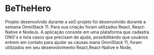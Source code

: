 # BeTheHero
Projeto desenvolvido durante a seO projeto foi desenvolvido durante a semana OmniStack 11. Para sua criação foram utilizados React, React-Native e NodeJs. A aplicação consiste em uma plataforma que cadastra ONG's e lista casos que precisam de ajuda, possibilitando que usuários entrem em contato para ajudar as causas.mana OmniStack 11, foram utilizados em seu desenvolvimento React,React-Native e Node,
